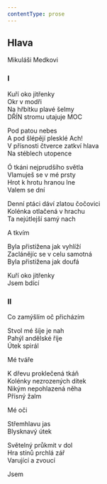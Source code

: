 ```yaml
---
contentType: prose
---
```


## Hlava

Mikuláši Medkovi

### I

Kuří oko jitřenky  
Okr v modři  
Na hřbítku plavé šelmy  
DŘÍN stromu utajuje MOC

Pod patou nebes  
A pod šlépějí plesklé Ach!  
V přísnosti čtverce zatkví hlava  
Na stéblech utopence

Ó tkáni nejprudšího světla  
Vlamuješ se v mé prsty  
Hrot k hrotu hranou lne  
Valem se dní

Denní ptáci dáví zlatou čočovici  
Kolénka otlačená v hrachu  
Ta nejútlejší samý nach

A tkvím

Byla přistižena jak vyhlíží  
Zaclánějíc se v celu samotná  
Byla přistižena jak doufá

Kuří oko jitřenky  
Jsem bdící

### II

Co zamýšlím oč přicházím

Stvol mé šíje je nah  
Pahýl andělské říje  
Útek spirál

Mé tváře

K dřevu proklečená tkáň  
Kolénky nezrozených dítek  
Nikým nepohlazená něha  
Přísný žalm

Mé oči

Střemhlavu jas  
Blysknavý útek

Světelný průkmit v dol  
Hra stínů prchlá zář  
Varující a zvoucí

Jsem
